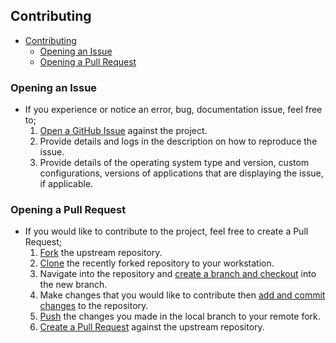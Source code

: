 ## Contributing
- [Contributing](#contributing)
  - [Opening an Issue](#opening-an-issue)
  - [Opening a Pull Request](#opening-a-pull-request)

### Opening an Issue

* If you experience or notice an error, bug, documentation issue, feel free to;
  1. [Open a GitHub Issue](https://github.com//ondat/use-cases) against the project.
  2. Provide details and logs in the description on how to reproduce the issue.
  3. Provide details of the operating system type and version, custom configurations, versions of applications that are displaying the issue, if applicable.

### Opening a Pull Request

* If you would like to contribute to the project, feel free to create a Pull Request;
  1. [Fork](https://docs.github.com/en/get-started/quickstart/fork-a-repo) the upstream repository.
  2. [Clone](https://docs.github.com/en/github/creating-cloning-and-archiving-repositories/cloning-a-repository-from-github/cloning-a-repository) the recently forked repository to your workstation.
  3. Navigate into the repository and [create a branch and checkout](https://git-scm.com/book/en/v2/Git-Branching-Basic-Branching-and-Merging) into the new branch.
  4. Make changes that you would like to contribute then [add and commit changes](https://git-scm.com/book/en/v2/Git-Basics-Recording-Changes-to-the-Repository) to the repository.
  5. [Push](https://docs.github.com/en/get-started/using-git/pushing-commits-to-a-remote-repository) the changes you made in the local branch to your remote fork.
  6. [Create a Pull Request](https://docs.github.com/en/github/collaborating-with-pull-requests/proposing-changes-to-your-work-with-pull-requests/creating-a-pull-request) against the upstream repository.